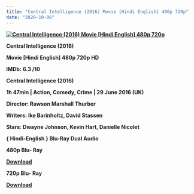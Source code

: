 ```yaml
---
title: "Central Intelligence (2016) Movie [Hindi English] 480p 720p"
date: "2020-10-06"
---
```


[**![](https://1.bp.blogspot.com/-ETCosBK8vPU/Xt-JNmIGEWI/AAAAAAAAC0Y/lydJvMQ2zhUBdLWyFNcqcX4mKmCtsgVNQCLcBGAsYHQ/s1600/cenintejin.jpg "Central Intelligence (2016) Movie [Hindi English] 480p 720p")**](https://1.bp.blogspot.com/-ETCosBK8vPU/Xt-JNmIGEWI/AAAAAAAAC0Y/lydJvMQ2zhUBdLWyFNcqcX4mKmCtsgVNQCLcBGAsYHQ/s1600/cenintejin.jpg)

**Central Intelligence (2016)**

**Movie \[Hindi English\] 480p 720p HD**

**IMDb: 6.3 /10**

**Central Intelligence (2016)**

**1h 47min | Action, Comedy, Crime | 29 June 2016 (UK)**

**Director: Rawson Marshall Thurber**

**Writers: Ike Barinholtz, David Stassen**

**Stars: Dwayne Johnson, Kevin Hart, Danielle Nicolet**

 **{ Hindi-English } Blu-Ray Dual Audio**

**480p Blu- Ray**

**[Download](http://instantdown.xyz/lRsqcbF6nk)** 

**720p Blu- Ray**

[**Download**](https://healthtipschk.co/22033/)
